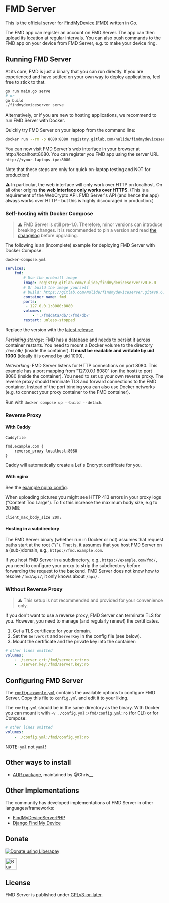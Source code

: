 # FMD Server

This is the official server for [FindMyDevice (FMD)](https://gitlab.com/Nulide/findmydevice)
written in Go.

The FMD app can register an account on FMD Server.
The app can then upload its location at regular intervals.
You can also push commands to the FMD app on your device from FMD Server,
e.g. to make your device ring.

## Running FMD Server

At its core, FMD is just a binary that you can run directly.
If you are experienced and have settled on your own way to deploy applications,
feel free to stick to that.

```bash
go run main.go serve
# or
go build
./findmydeviceserver serve
```

Alternatively, or if you are new to hosting applications,
we recommend to run FMD Server with Docker.

Quickly try FMD Server on your laptop from the command line:

```bash
docker run --rm -p 8080:8080 registry.gitlab.com/nulide/findmydeviceserver:v0.6.0
```

You can now visit FMD Server's web interface in your browser at http://localhost:8080.
You can register you FMD app using the server URL `http://<your-laptops-ip>:8080`.

Note that these steps are only for quick on-laptop testing and NOT for production!

⚠️ In particular, the web interface will only work over HTTP on localhost.
On all other origins **the web interface only works over HTTPS**.
(This is a requirement of the WebCrypto API.
FMD Server's API (and hence the app) always works over HTTP - but this is highly discouraged in production.)

### Self-hosting with Docker Compose

> ⚠️ FMD Server is still pre-1.0. Therefore, minor versions can introduce breaking changes.
> It is recommended to pin a version and read [the changelog](https://gitlab.com/Nulide/findmydeviceserver/-/releases)
> before upgrading.

The following is an (incomplete) example for deploying FMD Server with Docker Compose.

`docker-compose.yml`
```yml
services:
    fmd:
        # Use the prebuilt image
        image: registry.gitlab.com/nulide/findmydeviceserver:v0.6.0
        # Or build the image yourself
        # build: https://gitlab.com/Nulide/findmydeviceserver.git#v0.6.0
        container_name: fmd
        ports:
         - 127.0.0.1:8080:8080
        volumes:
            - './fmddata/db/:/fmd/db/'
        restart: unless-stopped
```

Replace the version with the [latest release](https://gitlab.com/Nulide/findmydeviceserver/-/releases).

*Persisting storage:*
FMD has a database and needs to persist it across container restarts.
You need to mount a Docker volume to the directory `/fmd/db/` (inside the container).
**It must be readable and writable by uid 1000** (ideally it is owned by uid 1000).

*Networking:*
FMD Server listens for HTTP connections on port 8080.
This example has a port mapping from "127.0.0.1:8080" (on the host) to port 8080 (inside the container).
You need to set up your own reverse proxy.
The reverse proxy should terminate TLS and forward connections to the FMD container.
Instead of the port binding you can also use Docker networks (e.g. to connect your proxy container to the FMD container).

Run with `docker compose up --build --detach`.

### Reverse Proxy

#### With Caddy

`Caddyfile`
```
fmd.example.com {
	reverse_proxy localhost:8080
}
```
Caddy will automatically create a Let's Encrypt certificate for you.

#### With nginx

See the [example nginx config](nginx-example.conf).

When uploading pictures you might see HTTP 413 errors in your proxy logs ("Content Too Large").
To fix this increase the maximum body size, e.g to 20 MB:

```
client_max_body_size 20m;
```

#### Hosting in a subdirectory

The FMD Server binary (whether run in Docker or not) assumes that request paths start at the root ("/").
That is, it assumes that you host FMD Server on a (sub-)domain, e.g., `https://fmd.example.com`.

If you host FMD Server in a subdirectory, e.g., `https://example.com/fmd/`, you need to configure
your proxy to strip the subdirectory before forwarding the request to the backend.
FMD Server does not know how to resolve `/fmd/api/`, it only knows about `/api/`.

### Without Reverse Proxy

> ⚠️ This setup is not recommended and provided for your convenience only.

If you don't want to use a reverse proxy, FMD Server can terminate TLS for you.
However, you need to manage (and regularly renew!) the certificates.

1. Get a TLS certificate for your domain.
1. Set the `ServerCrt` and `ServerKey` in the config file (see below).
1. Mount the certificate and the private key into the container:

```yml
# other lines omitted
volumes:
    - ./server.crt:/fmd/server.crt:ro
    - ./server.key:/fmd/server.key:ro
```

## Configuring FMD Server

The [`config.example.yml`](config.example.yml) contains the available options to configure FMD Server.
Copy this file to `config.yml` and edit it to your liking.

The `config.yml` should be in the same directory as the binary.
With Docker you can mount it with `-v ./config.yml:/fmd/config.yml:ro` (for CLI)
or for Compose:

```yml
# other lines omitted
volumes:
    - ./config.yml:/fmd/config.yml:ro
```

NOTE: `yml` not `yaml`!


## Other ways to install

- [AUR package](https://aur.archlinux.org/packages/findmydeviceserver), maintained by @Chris__

## Other Implementations

The community has developed implementations of FMD Server in other languages/frameworks:

- [FindMyDeviceServerPHP](https://gitlab.com/Playit3110/FindMyDeviceServerPHP)
- [Django Find My Device](https://gitlab.com/jedie/django-find-my-device)

## Donate

<script src="https://liberapay.com/Nulide/widgets/button.js"></script>
<noscript><a href="https://liberapay.com/Nulide/donate"><img alt="Donate using Liberapay" src="https://liberapay.com/assets/widgets/donate.svg"></a></noscript>

<a href='https://ko-fi.com/H2H35JLOY' target='_blank'><img height='36' style='border:0px;height:36px;' src='https://cdn.ko-fi.com/cdn/kofi4.png?v=2' border='0' alt='Buy Me a Coffee at ko-fi.com' /></a>

## License

FMD Server is published under [GPLv3-or-later](LICENSE).


